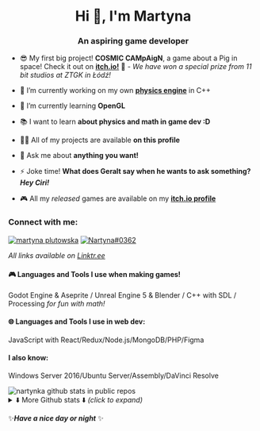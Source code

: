 <h1 align="center">Hi 👋, I'm Martyna</h1>
<h3 align="center">An aspiring game developer</h3>

- 😎 My first big project! **COSMIC CAMpAigN**, a game about a Pig in space! Check it out on **[itch.io!](https://nartyna.itch.io/cosmic-campaign)** 🐷 - *We have won a special prize from 11 bit studios at ZTGK in Łódź!*

- 🔭 I’m currently working on my own **[physics engine](https://github.com/Nartynka/QuackEngine)** in C++

- 🌱 I’m currently learning **OpenGL**

- 📚 I want to learn **about physics and math in game dev :D** 

- 👨‍💻 All of my projects are available **on this profile**

- 💬 Ask me about **anything you want!**

- ⚡ Joke time! **What does Geralt say when he wants to ask something? _Hey Ciri!_**

- 🎮 All my *released* games are available on my **[itch.io profile](https://nartyna.itch.io/)**

<h3 align="left">Connect with me:</h3>
<p align="left">
 <a href="https://www.linkedin.com/in/martyna-plutowska/" target="_blank"><img align="center" src="https://img.shields.io/badge/-linkedin-0A66C2?style=flat&labelColor=0A66C2&logo=linkedin&logoColor=white" alt="martyna plutowska"/></a>
<a href="https://discordapp.com/users/411156513646706690" target="_blank"><img align="center" src="https://img.shields.io/badge/-Discord-5865F2?style=flat&labelColor=5865F2&logo=discord&logoColor=white" alt="Nartyna#0362"/></a>
</p>

_All links available on [Linktr.ee](https://linktr.ee/Nartyna)_

<h4>🎮 Languages and Tools I use when making games!</h4>
Godot Engine & Aseprite / Unreal Engine 5 & Blender / C++ with SDL / Processing <em>for fun with math!</em>
<h4>🌐 Languages and Tools I use in web dev:</h3>
<p>JavaScript with React/Redux/Node.js/MongoDB/PHP/Figma</p>

<h4>I also know:</h4>
<p>Windows Server 2016/Ubuntu Server/Assembly/DaVinci Resolve</p>

<img src="https://github-readme-stats.vercel.app/api?username=nartynka&show_icons=true&theme=dracula&hide_border=true&locale=en&count_private=true&custom_title=Nartynka's%20Github%20Stats&bg_color=0,282a36,212436&rank_icon=percentile" alt="nartynka github stats in public repos" />
<details>
<summary>⬇️ More Github stats ⬇️ <i>(click to expand)</i></summary>
<img src="https://github-readme-streak-stats-eight.vercel.app/?user=nartynka&theme=dracula&hide_border=true&date_format=j%20M%5B%20Y%5D&background=0%2C282A36%2C212436" alt="nartynka strike stats" />
<img height="195px" src="https://github-readme-stats.vercel.app/api/top-langs?username=nartynka&show_icons=true&langs_count=10&theme=dracula&hide_border=true&layout=compact&hide=C%23&bg_color=0,282a36,212436" alt="nartynka" alt="nartynka top languages"/>
<img src="https://github-readme-activity-graph.vercel.app/graph?username=Nartynka&bg_color=282a36&color=757a99&line=ff79c6&point=8be9fd&area=true&hide_border=true&radius=4.5&custom_title=Nartynka%20Activity%20Graph" alt="Nartynka activity graph" />
</details>

✨***Have a nice day or night*** ✨
